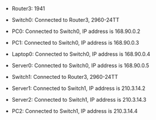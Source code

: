 - Router3: 1941

- Switch0: Connected to Router3, 2960-24TT
- PC0: Connected to Switch0, IP address is 168.90.0.2
- PC1: Connected to Switch0, IP address is 168.90.0.3
- Laptop0: Connected to Switch0, IP address is 168.90.0.4
- Server0: Connected to Switch0, IP address is 168.90.0.5

- Switch1: Connected to Router3, 2960-24TT
- Server1: Connected to Switch1, IP address is 210.3.14.2
- Server2: Connected to Switch1, IP address is 210.3.14.3
- PC2: Connected to Switch1, IP address is 210.3.14.4
